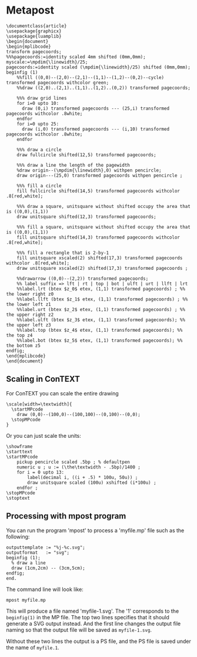 # Metapost

    
    \documentclass{article}
    \usepackage{graphicx}
    \usepackage{luamplib}
    \begin{document}
    \begin{mplibcode}
    transform pagecoords;
    %%%pagecoords:=identity scaled 4mm shifted (0mm,0mm);
    myscale:=\mpdim{\linewidth}/25;
    pagecoords:=identity scaled (\mpdim{\linewidth}/25) shifted (0mm,0mm);
    beginfig (1)
        %%fill ((0,0)--(2,0)--(2,1)--(1,1)--(1,2)--(0,2)--cycle) transformed pagecoords withcolor green;
        %%draw ((2,0)..(2,1)..(1,1)..(1,2)..(0,2)) transformed pagecoords;

        %%% draw grid lines
        for i=0 upto 10:
          draw (0,i) transformed pagecoords --- (25,i) transformed pagecoords withcolor .8white;
        endfor
        for i=0 upto 25:
          draw (i,0) transformed pagecoords --- (i,10) transformed pagecoords withcolor .8white;
        endfor

        %%% draw a circle
        draw fullcircle shifted(12,5) transformed pagecoords;

        %%% draw a line the length of the pagewidth
        %draw origin--(\mpdim{\linewidth},0) withpen pencircle;
        draw origin---(25,0) transformed pagecoords withpen pencircle ;

        %%% fill a circle
        fill fullcircle shifted(14,5) transformed pagecoords withcolor .8[red,white];

        %%% draw a square, unitsquare without shifted occupy the area that is ((0,0),(1,1))
        draw unitsquare shifted(12,3) transformed pagecoords;

        %%% fill a square, unitsquare without shifted occupy the area that is ((0,0),(1,1))
        fill unitsquare shifted(14,3) transformed pagecoords withcolor .8[red,white];

        %%% fill a rectangle that is 2-by-1
        fill unitsquare xscaled(2) shifted(17,3) transformed pagecoords withcolor .8[red,white];
        draw unitsquare xscaled(2) shifted(17,3) transformed pagecoords ;

        %%drawarrow ((0,0)--(2,2)) transformed pagecoords;
        %% label suffix => lft | rt | top | bot | ulft | urt | llft | lrt
        %%label.lrt (btex $z_0$ etex, (1,1) transformed pagecoords) ; %% the lower right z0
        %%label.llft (btex $z_1$ etex, (1,1) transformed pagecoords) ; %% the lower left z1
        %%label.urt (btex $z_2$ etex, (1,1) transformed pagecoords) ; %% the upper right z2
        %%label.ulft (btex $z_3$ etex, (1,1) transformed pagecoords); %% the upper left z3
        %%label.top (btex $z_4$ etex, (1,1) transformed pagecoords); %% the top z4
        %%label.bot (btex $z_5$ etex, (1,1) transformed pagecoords); %% the bottom z5
    endfig;
    \end{mplibcode}
    \end{document}

## Scaling in ConTEXT

For ConTEXT you can scale the entire drawing

    \scale[width=\textwidth]{
      \startMPcode
        draw (0,0)--(100,0)--(100,100)--(0,100)--(0,0);
      \stopMPcode
    }

Or you can just scale the units:

    \showframe
    \starttext
    \startMPcode
        pickup pencircle scaled .5bp ; % defaultpen
        numeric u ; u := (\the\textwidth - .5bp)/1400 ;
        for i = 0 upto 13:
            label(decimal i, ((i + .5) * 100u, 50u)) ;
            draw unitsquare scaled (100u) xshifted (i*100u) ;
        endfor ;
    \stopMPcode
    \stoptext

## Processing with mpost program

You can run the program 'mpost' to process a 'myfile.mp' file such as the
following:

    outputtemplate := "%j-%c.svg";
    outputformat   := "svg";
    beginfig (1);
      % draw a line
      draw (1cm,2cm) -- (3cm,5cm);
    endfig;
    end.

The command line will look like:

    mpost myfile.mp

This will produce a file named 'myfile-1.svg'. The '1' corresponds to the
`beginfig(1)` in the MP file. The top two lines specifies that it should
generate a SVG output instead. And the first line changes the output file
naming so that the output file will be saved as `myfile-1.svg`. 

Without these two lines the output is a PS file, and the PS file is saved
under the name of `myfile.1`.


